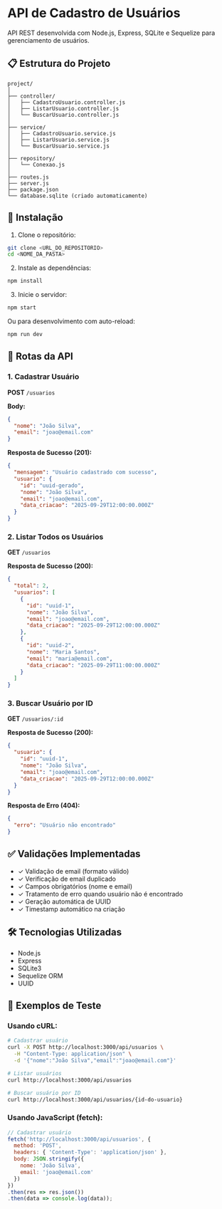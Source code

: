 # API de Cadastro de Usuários

API REST desenvolvida com Node.js, Express, SQLite e Sequelize para gerenciamento de usuários.

## 📋 Estrutura do Projeto

```
project/
│
├── controller/
│   ├── CadastroUsuario.controller.js
│   ├── ListarUsuario.controller.js
│   └── BuscarUsuario.controller.js
│
├── service/
│   ├── CadastroUsuario.service.js
│   ├── ListarUsuario.service.js
│   └── BuscarUsuario.service.js
│
├── repository/
│   └── Conexao.js
│
├── routes.js
├── server.js
├── package.json
└── database.sqlite (criado automaticamente)
```

## 🚀 Instalação

1. Clone o repositório:
```bash
git clone <URL_DO_REPOSITORIO>
cd <NOME_DA_PASTA>
```

2. Instale as dependências:
```bash
npm install
```

3. Inicie o servidor:
```bash
npm start
```

Ou para desenvolvimento com auto-reload:
```bash
npm run dev
```

## 📡 Rotas da API

### 1. Cadastrar Usuário
**POST** `/usuarios`

**Body:**
```json
{
  "nome": "João Silva",
  "email": "joao@email.com"
}
```

**Resposta de Sucesso (201):**
```json
{
  "mensagem": "Usuário cadastrado com sucesso",
  "usuario": {
    "id": "uuid-gerado",
    "nome": "João Silva",
    "email": "joao@email.com",
    "data_criacao": "2025-09-29T12:00:00.000Z"
  }
}
```

### 2. Listar Todos os Usuários
**GET** `/usuarios`

**Resposta de Sucesso (200):**
```json
{
  "total": 2,
  "usuarios": [
    {
      "id": "uuid-1",
      "nome": "João Silva",
      "email": "joao@email.com",
      "data_criacao": "2025-09-29T12:00:00.000Z"
    },
    {
      "id": "uuid-2",
      "nome": "Maria Santos",
      "email": "maria@email.com",
      "data_criacao": "2025-09-29T11:00:00.000Z"
    }
  ]
}
```

### 3. Buscar Usuário por ID
**GET** `/usuarios/:id`

**Resposta de Sucesso (200):**
```json
{
  "usuario": {
    "id": "uuid-1",
    "nome": "João Silva",
    "email": "joao@email.com",
    "data_criacao": "2025-09-29T12:00:00.000Z"
  }
}
```

**Resposta de Erro (404):**
```json
{
  "erro": "Usuário não encontrado"
}
```

## ✅ Validações Implementadas

- ✓ Validação de email (formato válido)
- ✓ Verificação de email duplicado
- ✓ Campos obrigatórios (nome e email)
- ✓ Tratamento de erro quando usuário não é encontrado
- ✓ Geração automática de UUID
- ✓ Timestamp automático na criação

## 🛠️ Tecnologias Utilizadas

- Node.js
- Express
- SQLite3
- Sequelize ORM
- UUID

## 📝 Exemplos de Teste

### Usando cURL:

```bash
# Cadastrar usuário
curl -X POST http://localhost:3000/api/usuarios \
  -H "Content-Type: application/json" \
  -d '{"nome":"João Silva","email":"joao@email.com"}'

# Listar usuários
curl http://localhost:3000/api/usuarios

# Buscar usuário por ID
curl http://localhost:3000/api/usuarios/{id-do-usuario}
```

### Usando JavaScript (fetch):

```javascript
// Cadastrar usuário
fetch('http://localhost:3000/api/usuarios', {
  method: 'POST',
  headers: { 'Content-Type': 'application/json' },
  body: JSON.stringify({
    nome: 'João Silva',
    email: 'joao@email.com'
  })
})
.then(res => res.json())
.then(data => console.log(data));
```